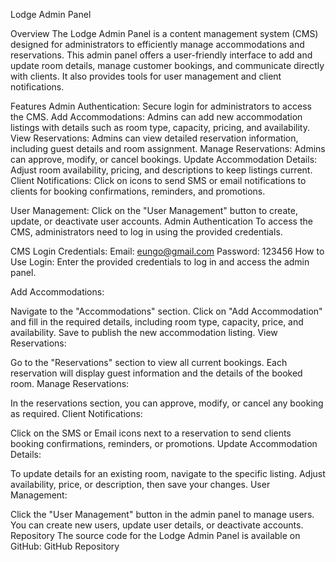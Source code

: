 Lodge Admin Panel

Overview
The Lodge Admin Panel is a content management system (CMS) designed for administrators to efficiently manage accommodations and reservations. This admin panel offers a user-friendly interface to add and update room details, manage customer bookings, and communicate directly with clients. It also provides tools for user management and client notifications.

Features
Admin Authentication: Secure login for administrators to access the CMS.
Add Accommodations: Admins can add new accommodation listings with details such as room type, capacity, pricing, and availability.
View Reservations: Admins can view detailed reservation information, including guest details and room assignment.
Manage Reservations: Admins can approve, modify, or cancel bookings.
Update Accommodation Details: Adjust room availability, pricing, and descriptions to keep listings current.
Client Notifications: Click on icons to send SMS or email notifications to clients for booking confirmations, reminders, and promotions.

User Management: Click on the "User Management" button to create, update, or deactivate user accounts.
Admin Authentication
To access the CMS, administrators need to log in using the provided credentials.

CMS Login Credentials:
Email: eungo@gmail.com
Password: 123456
How to Use
Login:
Enter the provided credentials to log in and access the admin panel.

Add Accommodations:

Navigate to the "Accommodations" section.
Click on "Add Accommodation" and fill in the required details, including room type, capacity, price, and availability.
Save to publish the new accommodation listing.
View Reservations:

Go to the "Reservations" section to view all current bookings.
Each reservation will display guest information and the details of the booked room.
Manage Reservations:

In the reservations section, you can approve, modify, or cancel any booking as required.
Client Notifications:

Click on the SMS or Email icons next to a reservation to send clients booking confirmations, reminders, or promotions.
Update Accommodation Details:

To update details for an existing room, navigate to the specific listing.
Adjust availability, price, or description, then save your changes.
User Management:

Click the "User Management" button in the admin panel to manage users.
You can create new users, update user details, or deactivate accounts.
Repository
The source code for the Lodge Admin Panel is available on GitHub:
GitHub Repository
